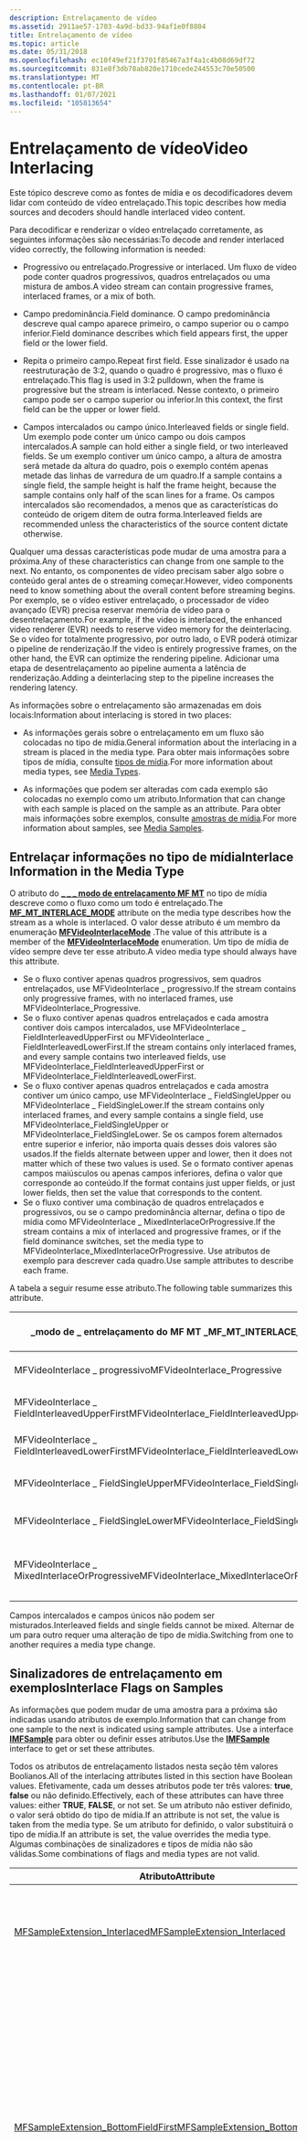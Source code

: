 ```yaml
---
description: Entrelaçamento de vídeo
ms.assetid: 2911ae57-1703-4a9d-bd33-94af1e0f8804
title: Entrelaçamento de vídeo
ms.topic: article
ms.date: 05/31/2018
ms.openlocfilehash: ec10f49ef21f3701f85467a3f4a1c4b08d69df72
ms.sourcegitcommit: 831e8f3db78ab820e1710cede244553c70e50500
ms.translationtype: MT
ms.contentlocale: pt-BR
ms.lasthandoff: 01/07/2021
ms.locfileid: "105813654"
---
```

# <a name="video-interlacing"></a><span data-ttu-id="8f458-103">Entrelaçamento de vídeo</span><span class="sxs-lookup"><span data-stu-id="8f458-103">Video Interlacing</span></span>

<span data-ttu-id="8f458-104">Este tópico descreve como as fontes de mídia e os decodificadores devem lidar com conteúdo de vídeo entrelaçado.</span><span class="sxs-lookup"><span data-stu-id="8f458-104">This topic describes how media sources and decoders should handle interlaced video content.</span></span>

<span data-ttu-id="8f458-105">Para decodificar e renderizar o vídeo entrelaçado corretamente, as seguintes informações são necessárias:</span><span class="sxs-lookup"><span data-stu-id="8f458-105">To decode and render interlaced video correctly, the following information is needed:</span></span>

-   <span data-ttu-id="8f458-106">Progressivo ou entrelaçado.</span><span class="sxs-lookup"><span data-stu-id="8f458-106">Progressive or interlaced.</span></span> <span data-ttu-id="8f458-107">Um fluxo de vídeo pode conter quadros progressivos, quadros entrelaçados ou uma mistura de ambos.</span><span class="sxs-lookup"><span data-stu-id="8f458-107">A video stream can contain progressive frames, interlaced frames, or a mix of both.</span></span>

-   <span data-ttu-id="8f458-108">Campo predominância.</span><span class="sxs-lookup"><span data-stu-id="8f458-108">Field dominance.</span></span> <span data-ttu-id="8f458-109">O campo predominância descreve qual campo aparece primeiro, o campo superior ou o campo inferior.</span><span class="sxs-lookup"><span data-stu-id="8f458-109">Field dominance describes which field appears first, the upper field or the lower field.</span></span>

-   <span data-ttu-id="8f458-110">Repita o primeiro campo.</span><span class="sxs-lookup"><span data-stu-id="8f458-110">Repeat first field.</span></span> <span data-ttu-id="8f458-111">Esse sinalizador é usado na reestruturação de 3:2, quando o quadro é progressivo, mas o fluxo é entrelaçado.</span><span class="sxs-lookup"><span data-stu-id="8f458-111">This flag is used in 3:2 pulldown, when the frame is progressive but the stream is interlaced.</span></span> <span data-ttu-id="8f458-112">Nesse contexto, o primeiro campo pode ser o campo superior ou inferior.</span><span class="sxs-lookup"><span data-stu-id="8f458-112">In this context, the first field can be the upper or lower field.</span></span>

-   <span data-ttu-id="8f458-113">Campos intercalados ou campo único.</span><span class="sxs-lookup"><span data-stu-id="8f458-113">Interleaved fields or single field.</span></span> <span data-ttu-id="8f458-114">Um exemplo pode conter um único campo ou dois campos intercalados.</span><span class="sxs-lookup"><span data-stu-id="8f458-114">A sample can hold either a single field, or two interleaved fields.</span></span> <span data-ttu-id="8f458-115">Se um exemplo contiver um único campo, a altura de amostra será metade da altura do quadro, pois o exemplo contém apenas metade das linhas de varredura de um quadro.</span><span class="sxs-lookup"><span data-stu-id="8f458-115">If a sample contains a single field, the sample height is half the frame height, because the sample contains only half of the scan lines for a frame.</span></span> <span data-ttu-id="8f458-116">Os campos intercalados são recomendados, a menos que as características do conteúdo de origem ditem de outra forma.</span><span class="sxs-lookup"><span data-stu-id="8f458-116">Interleaved fields are recommended unless the characteristics of the source content dictate otherwise.</span></span>

<span data-ttu-id="8f458-117">Qualquer uma dessas características pode mudar de uma amostra para a próxima.</span><span class="sxs-lookup"><span data-stu-id="8f458-117">Any of these characteristics can change from one sample to the next.</span></span> <span data-ttu-id="8f458-118">No entanto, os componentes de vídeo precisam saber algo sobre o conteúdo geral antes de o streaming começar.</span><span class="sxs-lookup"><span data-stu-id="8f458-118">However, video components need to know something about the overall content before streaming begins.</span></span> <span data-ttu-id="8f458-119">Por exemplo, se o vídeo estiver entrelaçado, o processador de vídeo avançado (EVR) precisa reservar memória de vídeo para o desentrelaçamento.</span><span class="sxs-lookup"><span data-stu-id="8f458-119">For example, if the video is interlaced, the enhanced video renderer (EVR) needs to reserve video memory for the deinterlacing.</span></span> <span data-ttu-id="8f458-120">Se o vídeo for totalmente progressivo, por outro lado, o EVR poderá otimizar o pipeline de renderização.</span><span class="sxs-lookup"><span data-stu-id="8f458-120">If the video is entirely progressive frames, on the other hand, the EVR can optimize the rendering pipeline.</span></span> <span data-ttu-id="8f458-121">Adicionar uma etapa de desentrelaçamento ao pipeline aumenta a latência de renderização.</span><span class="sxs-lookup"><span data-stu-id="8f458-121">Adding a deinterlacing step to the pipeline increases the rendering latency.</span></span>

<span data-ttu-id="8f458-122">As informações sobre o entrelaçamento são armazenadas em dois locais:</span><span class="sxs-lookup"><span data-stu-id="8f458-122">Information about interlacing is stored in two places:</span></span>

-   <span data-ttu-id="8f458-123">As informações gerais sobre o entrelaçamento em um fluxo são colocadas no tipo de mídia.</span><span class="sxs-lookup"><span data-stu-id="8f458-123">General information about the interlacing in a stream is placed in the media type.</span></span> <span data-ttu-id="8f458-124">Para obter mais informações sobre tipos de mídia, consulte [tipos de mídia](media-types.md).</span><span class="sxs-lookup"><span data-stu-id="8f458-124">For more information about media types, see [Media Types](media-types.md).</span></span>

-   <span data-ttu-id="8f458-125">As informações que podem ser alteradas com cada exemplo são colocadas no exemplo como um atributo.</span><span class="sxs-lookup"><span data-stu-id="8f458-125">Information that can change with each sample is placed on the sample as an attribute.</span></span> <span data-ttu-id="8f458-126">Para obter mais informações sobre exemplos, consulte [amostras de mídia](media-samples.md).</span><span class="sxs-lookup"><span data-stu-id="8f458-126">For more information about samples, see [Media Samples](media-samples.md).</span></span>

## <a name="interlace-information-in-the-media-type"></a><span data-ttu-id="8f458-127">Entrelaçar informações no tipo de mídia</span><span class="sxs-lookup"><span data-stu-id="8f458-127">Interlace Information in the Media Type</span></span>

<span data-ttu-id="8f458-128">O atributo do [**\_ \_ \_ modo de entrelaçamento MF MT**](mf-mt-interlace-mode-attribute.md) no tipo de mídia descreve como o fluxo como um todo é entrelaçado.</span><span class="sxs-lookup"><span data-stu-id="8f458-128">The [**MF\_MT\_INTERLACE\_MODE**](mf-mt-interlace-mode-attribute.md) attribute on the media type describes how the stream as a whole is interlaced.</span></span> <span data-ttu-id="8f458-129">O valor desse atributo é um membro da enumeração [**MFVideoInterlaceMode**](/windows/desktop/api/mfobjects/ne-mfobjects-mfvideointerlacemode) .</span><span class="sxs-lookup"><span data-stu-id="8f458-129">The value of this attribute is a member of the [**MFVideoInterlaceMode**](/windows/desktop/api/mfobjects/ne-mfobjects-mfvideointerlacemode) enumeration.</span></span> <span data-ttu-id="8f458-130">Um tipo de mídia de vídeo sempre deve ter esse atributo.</span><span class="sxs-lookup"><span data-stu-id="8f458-130">A video media type should always have this attribute.</span></span>

-   <span data-ttu-id="8f458-131">Se o fluxo contiver apenas quadros progressivos, sem quadros entrelaçados, use MFVideoInterlace \_ progressivo.</span><span class="sxs-lookup"><span data-stu-id="8f458-131">If the stream contains only progressive frames, with no interlaced frames, use MFVideoInterlace\_Progressive.</span></span>
-   <span data-ttu-id="8f458-132">Se o fluxo contiver apenas quadros entrelaçados e cada amostra contiver dois campos intercalados, use MFVideoInterlace \_ FieldInterleavedUpperFirst ou MFVideoInterlace \_ FieldInterleavedLowerFirst.</span><span class="sxs-lookup"><span data-stu-id="8f458-132">If the stream contains only interlaced frames, and every sample contains two interleaved fields, use MFVideoInterlace\_FieldInterleavedUpperFirst or MFVideoInterlace\_FieldInterleavedLowerFirst.</span></span>
-   <span data-ttu-id="8f458-133">Se o fluxo contiver apenas quadros entrelaçados e cada amostra contiver um único campo, use MFVideoInterlace \_ FieldSingleUpper ou MFVideoInterlace \_ FieldSingleLower.</span><span class="sxs-lookup"><span data-stu-id="8f458-133">If the stream contains only interlaced frames, and every sample contains a single field, use MFVideoInterlace\_FieldSingleUpper or MFVideoInterlace\_FieldSingleLower.</span></span> <span data-ttu-id="8f458-134">Se os campos forem alternados entre superior e inferior, não importa quais desses dois valores são usados.</span><span class="sxs-lookup"><span data-stu-id="8f458-134">If the fields alternate between upper and lower, then it does not matter which of these two values is used.</span></span> <span data-ttu-id="8f458-135">Se o formato contiver apenas campos maiúsculos ou apenas campos inferiores, defina o valor que corresponde ao conteúdo.</span><span class="sxs-lookup"><span data-stu-id="8f458-135">If the format contains just upper fields, or just lower fields, then set the value that corresponds to the content.</span></span>
-   <span data-ttu-id="8f458-136">Se o fluxo contiver uma combinação de quadros entrelaçados e progressivos, ou se o campo predominância alternar, defina o tipo de mídia como MFVideoInterlace \_ MixedInterlaceOrProgressive.</span><span class="sxs-lookup"><span data-stu-id="8f458-136">If the stream contains a mix of interlaced and progressive frames, or if the field dominance switches, set the media type to MFVideoInterlace\_MixedInterlaceOrProgressive.</span></span> <span data-ttu-id="8f458-137">Use atributos de exemplo para descrever cada quadro.</span><span class="sxs-lookup"><span data-stu-id="8f458-137">Use sample attributes to describe each frame.</span></span>

<span data-ttu-id="8f458-138">A tabela a seguir resume esse atributo.</span><span class="sxs-lookup"><span data-stu-id="8f458-138">The following table summarizes this attribute.</span></span>



| <span data-ttu-id="8f458-139">\_modo de \_ entrelaçamento do MF MT \_</span><span class="sxs-lookup"><span data-stu-id="8f458-139">MF\_MT\_INTERLACE\_MODE</span></span>                       | <span data-ttu-id="8f458-140">Entrelaçadas?</span><span class="sxs-lookup"><span data-stu-id="8f458-140">Interlaced?</span></span> | <span data-ttu-id="8f458-141">Exemplos</span><span class="sxs-lookup"><span data-stu-id="8f458-141">Samples</span></span>                                  | <span data-ttu-id="8f458-142">Primeiro campo</span><span class="sxs-lookup"><span data-stu-id="8f458-142">First field</span></span>    |
|-----------------------------------------------|-------------|------------------------------------------|----------------|
| <span data-ttu-id="8f458-143">MFVideoInterlace \_ progressivo</span><span class="sxs-lookup"><span data-stu-id="8f458-143">MFVideoInterlace\_Progressive</span></span>                 | <span data-ttu-id="8f458-144">No</span><span class="sxs-lookup"><span data-stu-id="8f458-144">No</span></span>          | <span data-ttu-id="8f458-145">Quadro progressivo</span><span class="sxs-lookup"><span data-stu-id="8f458-145">Progressive frame</span></span>                        | <span data-ttu-id="8f458-146">Não aplicável</span><span class="sxs-lookup"><span data-stu-id="8f458-146">Not applicable</span></span> |
| <span data-ttu-id="8f458-147">MFVideoInterlace \_ FieldInterleavedUpperFirst</span><span class="sxs-lookup"><span data-stu-id="8f458-147">MFVideoInterlace\_FieldInterleavedUpperFirst</span></span>  | <span data-ttu-id="8f458-148">Yes</span><span class="sxs-lookup"><span data-stu-id="8f458-148">Yes</span></span>         | <span data-ttu-id="8f458-149">Campos intercalados</span><span class="sxs-lookup"><span data-stu-id="8f458-149">Interleaved fields</span></span>                       | <span data-ttu-id="8f458-150">Primeiro superior</span><span class="sxs-lookup"><span data-stu-id="8f458-150">Upper first</span></span>    |
| <span data-ttu-id="8f458-151">MFVideoInterlace \_ FieldInterleavedLowerFirst</span><span class="sxs-lookup"><span data-stu-id="8f458-151">MFVideoInterlace\_FieldInterleavedLowerFirst</span></span>  | <span data-ttu-id="8f458-152">Yes</span><span class="sxs-lookup"><span data-stu-id="8f458-152">Yes</span></span>         | <span data-ttu-id="8f458-153">Campos intercalados</span><span class="sxs-lookup"><span data-stu-id="8f458-153">Interleaved fields</span></span>                       | <span data-ttu-id="8f458-154">Primeiro abaixo</span><span class="sxs-lookup"><span data-stu-id="8f458-154">Lower first</span></span>    |
| <span data-ttu-id="8f458-155">MFVideoInterlace \_ FieldSingleUpper</span><span class="sxs-lookup"><span data-stu-id="8f458-155">MFVideoInterlace\_FieldSingleUpper</span></span>            | <span data-ttu-id="8f458-156">Yes</span><span class="sxs-lookup"><span data-stu-id="8f458-156">Yes</span></span>         | <span data-ttu-id="8f458-157">Campo único</span><span class="sxs-lookup"><span data-stu-id="8f458-157">Single field</span></span>                             | <span data-ttu-id="8f458-158">Primeiro superior</span><span class="sxs-lookup"><span data-stu-id="8f458-158">Upper first</span></span>    |
| <span data-ttu-id="8f458-159">MFVideoInterlace \_ FieldSingleLower</span><span class="sxs-lookup"><span data-stu-id="8f458-159">MFVideoInterlace\_FieldSingleLower</span></span>            | <span data-ttu-id="8f458-160">Yes</span><span class="sxs-lookup"><span data-stu-id="8f458-160">Yes</span></span>         | <span data-ttu-id="8f458-161">Campo único</span><span class="sxs-lookup"><span data-stu-id="8f458-161">Single field</span></span>                             | <span data-ttu-id="8f458-162">Primeiro abaixo</span><span class="sxs-lookup"><span data-stu-id="8f458-162">Lower first</span></span>    |
| <span data-ttu-id="8f458-163">MFVideoInterlace \_ MixedInterlaceOrProgressive</span><span class="sxs-lookup"><span data-stu-id="8f458-163">MFVideoInterlace\_MixedInterlaceOrProgressive</span></span> | <span data-ttu-id="8f458-164">Pode variar</span><span class="sxs-lookup"><span data-stu-id="8f458-164">Can vary</span></span>    | <span data-ttu-id="8f458-165">Campos intercalados ou quadros progressivos</span><span class="sxs-lookup"><span data-stu-id="8f458-165">Interleaved fields or progressive frames</span></span> | <span data-ttu-id="8f458-166">Pode variar</span><span class="sxs-lookup"><span data-stu-id="8f458-166">Can vary</span></span>       |



 

<span data-ttu-id="8f458-167">Campos intercalados e campos únicos não podem ser misturados.</span><span class="sxs-lookup"><span data-stu-id="8f458-167">Interleaved fields and single fields cannot be mixed.</span></span> <span data-ttu-id="8f458-168">Alternar de um para outro requer uma alteração de tipo de mídia.</span><span class="sxs-lookup"><span data-stu-id="8f458-168">Switching from one to another requires a media type change.</span></span>

## <a name="interlace-flags-on-samples"></a><span data-ttu-id="8f458-169">Sinalizadores de entrelaçamento em exemplos</span><span class="sxs-lookup"><span data-stu-id="8f458-169">Interlace Flags on Samples</span></span>

<span data-ttu-id="8f458-170">As informações que podem mudar de uma amostra para a próxima são indicadas usando atributos de exemplo.</span><span class="sxs-lookup"><span data-stu-id="8f458-170">Information that can change from one sample to the next is indicated using sample attributes.</span></span> <span data-ttu-id="8f458-171">Use a interface [**IMFSample**](/windows/desktop/api/mfobjects/nn-mfobjects-imfsample) para obter ou definir esses atributos.</span><span class="sxs-lookup"><span data-stu-id="8f458-171">Use the [**IMFSample**](/windows/desktop/api/mfobjects/nn-mfobjects-imfsample) interface to get or set these attributes.</span></span>

<span data-ttu-id="8f458-172">Todos os atributos de entrelaçamento listados nesta seção têm valores Boolianos.</span><span class="sxs-lookup"><span data-stu-id="8f458-172">All of the interlacing attributes listed in this section have Boolean values.</span></span> <span data-ttu-id="8f458-173">Efetivamente, cada um desses atributos pode ter três valores: **true**, **false** ou não definido.</span><span class="sxs-lookup"><span data-stu-id="8f458-173">Effectively, each of these attributes can have three values: either **TRUE**, **FALSE**, or not set.</span></span> <span data-ttu-id="8f458-174">Se um atributo não estiver definido, o valor será obtido do tipo de mídia.</span><span class="sxs-lookup"><span data-stu-id="8f458-174">If an attribute is not set, the value is taken from the media type.</span></span> <span data-ttu-id="8f458-175">Se um atributo for definido, o valor substituirá o tipo de mídia.</span><span class="sxs-lookup"><span data-stu-id="8f458-175">If an attribute is set, the value overrides the media type.</span></span> <span data-ttu-id="8f458-176">Algumas combinações de sinalizadores e tipos de mídia não são válidas.</span><span class="sxs-lookup"><span data-stu-id="8f458-176">Some combinations of flags and media types are not valid.</span></span>



<table>
<colgroup>
<col style="width: 50%" />
<col style="width: 50%" />
</colgroup>
<thead>
<tr class="header">
<th><span data-ttu-id="8f458-177">Atributo</span><span class="sxs-lookup"><span data-stu-id="8f458-177">Attribute</span></span></th>
<th><span data-ttu-id="8f458-178">Descrição</span><span class="sxs-lookup"><span data-stu-id="8f458-178">Description</span></span></th>
</tr>
</thead>
<tbody>
<tr class="odd">
<td><span data-ttu-id="8f458-179"><a href="mfsampleextension-interlaced-attribute.md">MFSampleExtension_Interlaced</a></span><span class="sxs-lookup"><span data-stu-id="8f458-179"><a href="mfsampleextension-interlaced-attribute.md">MFSampleExtension_Interlaced</a></span></span></td>
<td><span data-ttu-id="8f458-180">Se for <strong>true</strong>, o quadro será entrelaçado.</span><span class="sxs-lookup"><span data-stu-id="8f458-180">If <strong>TRUE</strong>, the frame is interlaced.</span></span> <span data-ttu-id="8f458-181">Se for <strong>false</strong>, o quadro será progressivo.</span><span class="sxs-lookup"><span data-stu-id="8f458-181">If <strong>FALSE</strong>, the frame is progressive.</span></span><br/> <span data-ttu-id="8f458-182">Defina esse atributo em cada exemplo se o tipo de mídia for MFVideoInterlace_MixedInterlaceOrProgressive.</span><span class="sxs-lookup"><span data-stu-id="8f458-182">Set this attribute on every sample if the media type is MFVideoInterlace_MixedInterlaceOrProgressive.</span></span><br/></td>
</tr>
<tr class="even">
<td><span data-ttu-id="8f458-183"><a href="mfsampleextension-bottomfieldfirst-attribute.md">MFSampleExtension_BottomFieldFirst</a></span><span class="sxs-lookup"><span data-stu-id="8f458-183"><a href="mfsampleextension-bottomfieldfirst-attribute.md">MFSampleExtension_BottomFieldFirst</a></span></span></td>
<td><span data-ttu-id="8f458-184">O significado desse sinalizador depende se os exemplos contêm campos intercalados ou campos únicos.</span><span class="sxs-lookup"><span data-stu-id="8f458-184">The meaning of this flag depends on whether the samples contain interleaved fields or single fields.</span></span><br/>
<ul>
<li><span data-ttu-id="8f458-185">Campos intercalados: se <strong>for verdadeiro</strong>, o campo inferior será o primeiro.</span><span class="sxs-lookup"><span data-stu-id="8f458-185">Interleaved fields: If <strong>TRUE</strong>, the lower field is first.</span></span> <span data-ttu-id="8f458-186">Se for <strong>false</strong>, o campo superior será primeiro.</span><span class="sxs-lookup"><span data-stu-id="8f458-186">If <strong>FALSE</strong>, the upper field is first.</span></span><br/></li>
<li><span data-ttu-id="8f458-187">Campos únicos: se <strong>for true</strong>, o exemplo conterá um campo inferior.</span><span class="sxs-lookup"><span data-stu-id="8f458-187">Single fields: If <strong>TRUE</strong>, the sample contains a lower field.</span></span> <span data-ttu-id="8f458-188">Se <strong>for false</strong>, o exemplo conterá um campo superior.</span><span class="sxs-lookup"><span data-stu-id="8f458-188">If <strong>FALSE</strong>, the sample contains an upper field.</span></span><br/></li>
</ul>
<span data-ttu-id="8f458-189">Defina esse atributo em cada amostra de entrelaçamento se o tipo de mídia for MFVideoInterlace_FieldSingleUpper, MFVideoInterlace_FieldSingleLower ou MFVideoInterlace_MixedInterlaceOrProgressive.</span><span class="sxs-lookup"><span data-stu-id="8f458-189">Set this attribute on every interlace sample if the media type is MFVideoInterlace_FieldSingleUpper, MFVideoInterlace_FieldSingleLower, or MFVideoInterlace_MixedInterlaceOrProgressive.</span></span><br/></td>
</tr>
<tr class="odd">
<td><span data-ttu-id="8f458-190"><a href="mfsampleextension-repeatfirstfield-attribute.md">MFSampleExtension_RepeatFirstField</a></span><span class="sxs-lookup"><span data-stu-id="8f458-190"><a href="mfsampleextension-repeatfirstfield-attribute.md">MFSampleExtension_RepeatFirstField</a></span></span></td>
<td><span data-ttu-id="8f458-191">Se <strong>for true</strong>, o primeiro campo será repetido.</span><span class="sxs-lookup"><span data-stu-id="8f458-191">If <strong>TRUE</strong>, the first field is repeated.</span></span> <span data-ttu-id="8f458-192">Se for <strong>false</strong> ou not set, o primeiro campo não será repetido.</span><span class="sxs-lookup"><span data-stu-id="8f458-192">If <strong>FALSE</strong> or not set, the first field is not repeated.</span></span></td>
</tr>
<tr class="even">
<td><span data-ttu-id="8f458-193"><a href="mfsampleextension-singlefield-attribute.md">MFSampleExtension_SingleField</a></span><span class="sxs-lookup"><span data-stu-id="8f458-193"><a href="mfsampleextension-singlefield-attribute.md">MFSampleExtension_SingleField</a></span></span></td>
<td><span data-ttu-id="8f458-194">Se <strong>for true</strong>, o exemplo conterá um único campo.</span><span class="sxs-lookup"><span data-stu-id="8f458-194">If <strong>TRUE</strong>, the sample contains a single field.</span></span> <span data-ttu-id="8f458-195">Se <strong>for false</strong>, o exemplo conterá campos intercalados.</span><span class="sxs-lookup"><span data-stu-id="8f458-195">If <strong>FALSE</strong>, the sample contains interleaved fields.</span></span></td>
</tr>
</tbody>
</table>



 

<span data-ttu-id="8f458-196">A tabela a seguir mostra quais sinalizadores são necessários, opcionais ou proibidos, com base no tipo de mídia.</span><span class="sxs-lookup"><span data-stu-id="8f458-196">The following table shows which flags are required, optional, or prohibited, based on the media type.</span></span>



| <span data-ttu-id="8f458-197">Tipo de Mídia</span><span class="sxs-lookup"><span data-stu-id="8f458-197">Media Type</span></span>         | <span data-ttu-id="8f458-198">Sinalizador entrelaçado</span><span class="sxs-lookup"><span data-stu-id="8f458-198">Interlaced Flag</span></span>                      | <span data-ttu-id="8f458-199">Sinalizador BottomFieldFirst</span><span class="sxs-lookup"><span data-stu-id="8f458-199">BottomFieldFirst Flag</span></span>                    | <span data-ttu-id="8f458-200">Sinalizador RepeatFirstField</span><span class="sxs-lookup"><span data-stu-id="8f458-200">RepeatFirstField Flag</span></span> | <span data-ttu-id="8f458-201">Sinalizador de únicofield</span><span class="sxs-lookup"><span data-stu-id="8f458-201">SingleField Flag</span></span>                     |
|--------------------|--------------------------------------|------------------------------------------|-----------------------|--------------------------------------|
| <span data-ttu-id="8f458-202">Progressivo</span><span class="sxs-lookup"><span data-stu-id="8f458-202">Progressive</span></span>        | <span data-ttu-id="8f458-203">Adicional Se definido, deve ser **false**.</span><span class="sxs-lookup"><span data-stu-id="8f458-203">Optional; if set, must be **FALSE**.</span></span> | <span data-ttu-id="8f458-204">Não definir.</span><span class="sxs-lookup"><span data-stu-id="8f458-204">Do not set.</span></span>                              | <span data-ttu-id="8f458-205">Não definir.</span><span class="sxs-lookup"><span data-stu-id="8f458-205">Do not set.</span></span>           | <span data-ttu-id="8f458-206">Não definir.</span><span class="sxs-lookup"><span data-stu-id="8f458-206">Do not set.</span></span>                          |
| <span data-ttu-id="8f458-207">Campos intercalados</span><span class="sxs-lookup"><span data-stu-id="8f458-207">Interleaved fields</span></span> | <span data-ttu-id="8f458-208">Adicional Se definido, deve ser **verdadeiro**.</span><span class="sxs-lookup"><span data-stu-id="8f458-208">Optional; if set, must be **TRUE**.</span></span>  | <span data-ttu-id="8f458-209">Adicional Se definido, deve corresponder ao tipo de mídia.</span><span class="sxs-lookup"><span data-stu-id="8f458-209">Optional; if set, must match media type.</span></span> | <span data-ttu-id="8f458-210">Não definir.</span><span class="sxs-lookup"><span data-stu-id="8f458-210">Do not set.</span></span>           | <span data-ttu-id="8f458-211">Adicional Se definido, deve ser **false**.</span><span class="sxs-lookup"><span data-stu-id="8f458-211">Optional; if set, must be **FALSE**.</span></span> |
| <span data-ttu-id="8f458-212">Campos únicos</span><span class="sxs-lookup"><span data-stu-id="8f458-212">Single fields</span></span>      | <span data-ttu-id="8f458-213">Adicional Se definido, deve ser **verdadeiro**.</span><span class="sxs-lookup"><span data-stu-id="8f458-213">Optional; if set, must be **TRUE**.</span></span>  | <span data-ttu-id="8f458-214">Obrigatórios.</span><span class="sxs-lookup"><span data-stu-id="8f458-214">Required.</span></span>                                | <span data-ttu-id="8f458-215">Não definir.</span><span class="sxs-lookup"><span data-stu-id="8f458-215">Do not set.</span></span>           | <span data-ttu-id="8f458-216">Defina como **true**.</span><span class="sxs-lookup"><span data-stu-id="8f458-216">Set to **TRUE**.</span></span>                     |
| <span data-ttu-id="8f458-217">Mixed</span><span class="sxs-lookup"><span data-stu-id="8f458-217">Mixed</span></span>              | <span data-ttu-id="8f458-218">Obrigatórios.</span><span class="sxs-lookup"><span data-stu-id="8f458-218">Required.</span></span>                            | <span data-ttu-id="8f458-219">Obrigatórios.</span><span class="sxs-lookup"><span data-stu-id="8f458-219">Required.</span></span>                                | <span data-ttu-id="8f458-220">Obrigatórios.</span><span class="sxs-lookup"><span data-stu-id="8f458-220">Required.</span></span>             | <span data-ttu-id="8f458-221">Adicional Se definido, deve ser **false**.</span><span class="sxs-lookup"><span data-stu-id="8f458-221">Optional; if set, must be **FALSE**.</span></span> |



 

<span data-ttu-id="8f458-222">Nos casos em que o atributo é opcional, o tipo de mídia já define as informações.</span><span class="sxs-lookup"><span data-stu-id="8f458-222">In the cases where the attribute is optional, the media type already defines the information.</span></span> <span data-ttu-id="8f458-223">É válido definir o atributo para corresponder, mas não obrigatório.</span><span class="sxs-lookup"><span data-stu-id="8f458-223">It is valid to set the attribute to match, but not required.</span></span>

<span data-ttu-id="8f458-224">Por exemplo, se o tipo de mídia for MFVideoInterlace \_ progressivo, ele implica que todos os quadros no fluxo são progressivos.</span><span class="sxs-lookup"><span data-stu-id="8f458-224">For example, if the media type is MFVideoInterlace\_Progressive, it implies that all frames in the stream are progressive.</span></span> <span data-ttu-id="8f458-225">Portanto, você pode definir o atributo **\_ entrelaçado MFSampleExtension** como **false** ou deixar a definição do atributo.</span><span class="sxs-lookup"><span data-stu-id="8f458-225">Therefore, you can either set the **MFSampleExtension\_Interlaced** attribute to **FALSE**, or leave the attribute unset.</span></span>

## <a name="recommendations"></a><span data-ttu-id="8f458-226">Recomendações</span><span class="sxs-lookup"><span data-stu-id="8f458-226">Recommendations</span></span>

<span data-ttu-id="8f458-227">Esta seção contém recomendações para vários tipos de conteúdo.</span><span class="sxs-lookup"><span data-stu-id="8f458-227">This section contains recommendations for various types of content.</span></span>

1. <span data-ttu-id="8f458-228">O vídeo é todos os quadros progressivos.</span><span class="sxs-lookup"><span data-stu-id="8f458-228">The video is all progressive frames.</span></span>

-   <span data-ttu-id="8f458-229">Defina o tipo de mídia como MFVideoInterlace \_ progressivo.</span><span class="sxs-lookup"><span data-stu-id="8f458-229">Set the media type to MFVideoInterlace\_Progressive.</span></span>

-   <span data-ttu-id="8f458-230">Não defina o atributo **\_ entrelaçado MFSampleExtension** ou defina-o como **false** em todos os quadros.</span><span class="sxs-lookup"><span data-stu-id="8f458-230">Do not set the **MFSampleExtension\_Interlaced** attribute, or set it to **FALSE** on every frame.</span></span>

-   <span data-ttu-id="8f458-231">Não defina os atributos **MFSampleExtension \_ BottomFieldFirst**, **MFSampleExtension \_ RepeatFirstField** ou **MFSampleExtension \_ singlefield** .</span><span class="sxs-lookup"><span data-stu-id="8f458-231">Do not set the **MFSampleExtension\_BottomFieldFirst**, **MFSampleExtension\_RepeatFirstField**, or **MFSampleExtension\_SingleField** attributes.</span></span>

2. <span data-ttu-id="8f458-232">O vídeo é todos os campos entrelaçados com o mesmo campo predominância.</span><span class="sxs-lookup"><span data-stu-id="8f458-232">The video is all interlaced fields with the same field dominance.</span></span> <span data-ttu-id="8f458-233">Os exemplos contêm campos intercalados.</span><span class="sxs-lookup"><span data-stu-id="8f458-233">Samples contain interleaved fields.</span></span>

-   <span data-ttu-id="8f458-234">Defina o tipo de mídia como MFVideoInterlace \_ FieldInterleavedUpperFirst ou MFVideoInterlace \_ FieldInterleavedLowerFirst.</span><span class="sxs-lookup"><span data-stu-id="8f458-234">Set the media type to MFVideoInterlace\_FieldInterleavedUpperFirst or MFVideoInterlace\_FieldInterleavedLowerFirst.</span></span>

-   <span data-ttu-id="8f458-235">Não defina o atributo **\_ entrelaçado MFSampleExtension** ou defina-o como **true** em todos os quadros.</span><span class="sxs-lookup"><span data-stu-id="8f458-235">Do not set the **MFSampleExtension\_Interlaced** attribute, or set it to **TRUE** on every frame.</span></span>

-   <span data-ttu-id="8f458-236">Não defina o atributo **MFSampleExtension \_ BottomFieldFirst** ou defina o valor em cada quadro para corresponder ao tipo de mídia.</span><span class="sxs-lookup"><span data-stu-id="8f458-236">Do not set the **MFSampleExtension\_BottomFieldFirst** attribute, or set the value on every frame to match the media type.</span></span>

-   <span data-ttu-id="8f458-237">Não defina o atributo **MFSampleExtension \_ RepeatFirstField** ou defina-o como **false** em todos os quadros.</span><span class="sxs-lookup"><span data-stu-id="8f458-237">Do not set the **MFSampleExtension\_RepeatFirstField** attribute, or set it to **FALSE** on every frame.</span></span>

-   <span data-ttu-id="8f458-238">Não defina o atributo **MFSampleExtension \_ únicofield** ou defina-o como **false** em todos os quadros.</span><span class="sxs-lookup"><span data-stu-id="8f458-238">Do not set the **MFSampleExtension\_SingleField** attribute, or set it to **FALSE** on every frame.</span></span>

3. <span data-ttu-id="8f458-239">O vídeo contém uma mistura de quadros entrelaçados e progressivos, com campos repetidos e predominância de campo variável (por exemplo, vídeo de DVD).</span><span class="sxs-lookup"><span data-stu-id="8f458-239">The video contains a mix of interlaced and progressive frames, with repeated fields and varying field dominance (for example, DVD video).</span></span>

-   <span data-ttu-id="8f458-240">Defina o tipo de mídia como MFVideoInterlace \_ MixedInterlaceOrProgressive.</span><span class="sxs-lookup"><span data-stu-id="8f458-240">Set the media type to MFVideoInterlace\_MixedInterlaceOrProgressive.</span></span>

-   <span data-ttu-id="8f458-241">Em cada quadro, defina os atributos **MFSampleExtension \_ entrelaçado**, **MFSampleExtension \_ BottomFieldFirst** e **MFSampleExtension \_ RepeatFirstField** .</span><span class="sxs-lookup"><span data-stu-id="8f458-241">On every frame, set the **MFSampleExtension\_Interlaced**, **MFSampleExtension\_BottomFieldFirst**, and **MFSampleExtension\_RepeatFirstField** attributes.</span></span>

-   <span data-ttu-id="8f458-242">Não defina o atributo **MFSampleExtension \_ únicofield** ou defina-o como **false** em todos os quadros.</span><span class="sxs-lookup"><span data-stu-id="8f458-242">Do not set the **MFSampleExtension\_SingleField** attribute, or set it to **FALSE** on every frame.</span></span>

4. <span data-ttu-id="8f458-243">O vídeo é entrelaçado e os exemplos contêm campos únicos.</span><span class="sxs-lookup"><span data-stu-id="8f458-243">The video is interlaced and samples contain single fields.</span></span>

-   <span data-ttu-id="8f458-244">Defina o tipo de mídia como MFVideoInterlace \_ FieldSingleUpper ou MFVideoInterlace \_ FieldSingleLower.</span><span class="sxs-lookup"><span data-stu-id="8f458-244">Set the media type to MFVideoInterlace\_FieldSingleUpper or MFVideoInterlace\_FieldSingleLower.</span></span>

-   <span data-ttu-id="8f458-245">Em cada quadro, defina o atributo **MFSampleExtension \_ BottomFieldFirst** .</span><span class="sxs-lookup"><span data-stu-id="8f458-245">On every frame, set the **MFSampleExtension\_BottomFieldFirst** attribute.</span></span>

-   <span data-ttu-id="8f458-246">Não defina o atributo **\_ entrelaçado MFSampleExtension** ou defina-o como **true** em todos os quadros.</span><span class="sxs-lookup"><span data-stu-id="8f458-246">Do not set the **MFSampleExtension\_Interlaced** attribute, or set it to **TRUE** on every frame.</span></span>

-   <span data-ttu-id="8f458-247">Não defina o atributo **MFSampleExtension \_ RepeatFirstField** ou defina-o como **false** em todos os quadros.</span><span class="sxs-lookup"><span data-stu-id="8f458-247">Do not set the **MFSampleExtension\_RepeatFirstField** attribute, or set it to **FALSE** on every frame.</span></span>

-   <span data-ttu-id="8f458-248">Não defina o atributo **MFSampleExtension \_ únicofield** ou defina-o como **true** em todos os quadros.</span><span class="sxs-lookup"><span data-stu-id="8f458-248">Do not set the **MFSampleExtension\_SingleField** attribute, or set it to **TRUE** on every frame.</span></span>

<span data-ttu-id="8f458-249">A maior parte do conteúdo de vídeo se encaixa em uma dessas categorias.</span><span class="sxs-lookup"><span data-stu-id="8f458-249">Most video content falls into one of these categories.</span></span>

## <a name="mpeg-2-mappings"></a><span data-ttu-id="8f458-250">Mapeamentos MPEG-2</span><span class="sxs-lookup"><span data-stu-id="8f458-250">MPEG-2 Mappings</span></span>

<span data-ttu-id="8f458-251">Para conteúdo MPEG-2, use os seguintes mapeamentos para converter os sinalizadores MPEG-2 em Media Foundation atributos de exemplo.</span><span class="sxs-lookup"><span data-stu-id="8f458-251">For MPEG-2 content, use the following mappings to convert the MPEG-2 flags to Media Foundation sample attributes.</span></span>

<span data-ttu-id="8f458-252">**estrutura da imagem \_**</span><span class="sxs-lookup"><span data-stu-id="8f458-252">**picture\_structure**</span></span>



| <span data-ttu-id="8f458-253">Valor</span><span class="sxs-lookup"><span data-stu-id="8f458-253">Value</span></span>         | <span data-ttu-id="8f458-254">Atributo de exemplo</span><span class="sxs-lookup"><span data-stu-id="8f458-254">Sample Attribute</span></span>                                                                                                        |
|---------------|-------------------------------------------------------------------------------------------------------------------------|
| <span data-ttu-id="8f458-255">frame</span><span class="sxs-lookup"><span data-stu-id="8f458-255">frame</span></span>         | <span data-ttu-id="8f458-256">**MFSampleExtension \_ Únicofield**  =  **falso**</span><span class="sxs-lookup"><span data-stu-id="8f458-256">**MFSampleExtension\_SingleField** = **FALSE**</span></span>                                                                          |
| <span data-ttu-id="8f458-257">\_campo superior</span><span class="sxs-lookup"><span data-stu-id="8f458-257">top\_field</span></span>    | <span data-ttu-id="8f458-258">**MFSampleExtension \_ Únicofield**  =  **verdadeiro**</span><span class="sxs-lookup"><span data-stu-id="8f458-258">**MFSampleExtension\_SingleField** = **TRUE**</span></span><br/> <span data-ttu-id="8f458-259">**MFSampleExtension \_ BottomFieldFirst**  =  **false**</span><span class="sxs-lookup"><span data-stu-id="8f458-259">**MFSampleExtension\_BottomFieldFirst** = **FALSE**</span></span><br/> |
| <span data-ttu-id="8f458-260">\_campo inferior</span><span class="sxs-lookup"><span data-stu-id="8f458-260">bottom\_field</span></span> | <span data-ttu-id="8f458-261">**MFSampleExtension \_ Únicofield**  =  **verdadeiro**</span><span class="sxs-lookup"><span data-stu-id="8f458-261">**MFSampleExtension\_SingleField** = **TRUE**</span></span><br/> <span data-ttu-id="8f458-262">**MFSampleExtension \_ BottomFieldFirst**  =  **true**</span><span class="sxs-lookup"><span data-stu-id="8f458-262">**MFSampleExtension\_BottomFieldFirst** = **TRUE**</span></span><br/>  |



 

<span data-ttu-id="8f458-263">**quadro progressivo \_**</span><span class="sxs-lookup"><span data-stu-id="8f458-263">**progressive\_frame**</span></span>



| <span data-ttu-id="8f458-264">Valor</span><span class="sxs-lookup"><span data-stu-id="8f458-264">Value</span></span> | <span data-ttu-id="8f458-265">Atributo de exemplo</span><span class="sxs-lookup"><span data-stu-id="8f458-265">Sample Attribute</span></span>                              |
|-------|-----------------------------------------------|
| <span data-ttu-id="8f458-266">0</span><span class="sxs-lookup"><span data-stu-id="8f458-266">0</span></span>     | <span data-ttu-id="8f458-267">**MFSampleExtension \_ Entrelaçado**  =  **verdadeiro**</span><span class="sxs-lookup"><span data-stu-id="8f458-267">**MFSampleExtension\_Interlaced** = **TRUE**</span></span>  |
| <span data-ttu-id="8f458-268">1</span><span class="sxs-lookup"><span data-stu-id="8f458-268">1</span></span>     | <span data-ttu-id="8f458-269">**MFSampleExtension \_ Falso entrelaçado**  =  </span><span class="sxs-lookup"><span data-stu-id="8f458-269">**MFSampleExtension\_Interlaced** = **FALSE**</span></span> |



 

<span data-ttu-id="8f458-270">**\_primeiro campo \_ principal**</span><span class="sxs-lookup"><span data-stu-id="8f458-270">**top\_field\_first**</span></span>



| <span data-ttu-id="8f458-271">Valor</span><span class="sxs-lookup"><span data-stu-id="8f458-271">Value</span></span> | <span data-ttu-id="8f458-272">Atributo de exemplo</span><span class="sxs-lookup"><span data-stu-id="8f458-272">Sample Attribute</span></span>                                    |
|-------|-----------------------------------------------------|
| <span data-ttu-id="8f458-273">0</span><span class="sxs-lookup"><span data-stu-id="8f458-273">0</span></span>     | <span data-ttu-id="8f458-274">**MFSampleExtension \_ BottomFieldFirst**  =  **true**</span><span class="sxs-lookup"><span data-stu-id="8f458-274">**MFSampleExtension\_BottomFieldFirst** = **TRUE**</span></span>  |
| <span data-ttu-id="8f458-275">1</span><span class="sxs-lookup"><span data-stu-id="8f458-275">1</span></span>     | <span data-ttu-id="8f458-276">**MFSampleExtension \_ BottomFieldFirst**  =  **false**</span><span class="sxs-lookup"><span data-stu-id="8f458-276">**MFSampleExtension\_BottomFieldFirst** = **FALSE**</span></span> |



 

<span data-ttu-id="8f458-277">**repetir \_ primeiro \_ campo**</span><span class="sxs-lookup"><span data-stu-id="8f458-277">**repeat\_first\_field**</span></span>



| <span data-ttu-id="8f458-278">Valor</span><span class="sxs-lookup"><span data-stu-id="8f458-278">Value</span></span> | <span data-ttu-id="8f458-279">Atributo de exemplo</span><span class="sxs-lookup"><span data-stu-id="8f458-279">Sample Attribute</span></span>                                    |
|-------|-----------------------------------------------------|
| <span data-ttu-id="8f458-280">0</span><span class="sxs-lookup"><span data-stu-id="8f458-280">0</span></span>     | <span data-ttu-id="8f458-281">**MFSampleExtension \_ RepeatFirstField**  =  **false**</span><span class="sxs-lookup"><span data-stu-id="8f458-281">**MFSampleExtension\_RepeatFirstField** = **FALSE**</span></span> |
| <span data-ttu-id="8f458-282">1</span><span class="sxs-lookup"><span data-stu-id="8f458-282">1</span></span>     | <span data-ttu-id="8f458-283">**MFSampleExtension \_ RepeatFirstField**  =  **true**</span><span class="sxs-lookup"><span data-stu-id="8f458-283">**MFSampleExtension\_RepeatFirstField** = **TRUE**</span></span>  |



 

## <a name="single-field-samples"></a><span data-ttu-id="8f458-284">Exemplos de Single-Field</span><span class="sxs-lookup"><span data-stu-id="8f458-284">Single-Field Samples</span></span>

<span data-ttu-id="8f458-285">Se o tipo de mídia for MFVideoInterlace \_ FieldSingleUpper ou MFVideoInterlace \_ FieldSingleLower, significa que cada exemplo contém um único campo.</span><span class="sxs-lookup"><span data-stu-id="8f458-285">If the media type is MFVideoInterlace\_FieldSingleUpper or MFVideoInterlace\_FieldSingleLower, it means that each sample contains a single field.</span></span> <span data-ttu-id="8f458-286">No entanto, o tipo de mídia descreve o quadro inteiro.</span><span class="sxs-lookup"><span data-stu-id="8f458-286">However, the media type describes the entire frame.</span></span> <span data-ttu-id="8f458-287">Portanto, cada buffer contém apenas metade do número de linhas de campo fornecidas no tipo de mídia.</span><span class="sxs-lookup"><span data-stu-id="8f458-287">Therefore, each buffer contains only half the number of field lines given in the media type.</span></span> <span data-ttu-id="8f458-288">Por exemplo, se o tipo de mídia descrever o vídeo como 720 × 480, cada campo conterá 240 linhas de varredura e, portanto, cada buffer conterá apenas 240 linhas de pixels.</span><span class="sxs-lookup"><span data-stu-id="8f458-288">For example, if the media type describes the video as 720 × 480, each field contains 240 scan lines, and therefore each buffer contains only 240 rows of pixels.</span></span> <span data-ttu-id="8f458-289">Se você escrever um componente que aceite tipos de mídia com exemplos de campo único, deverá levar esse fato em conta ao acessar os dados no buffer.</span><span class="sxs-lookup"><span data-stu-id="8f458-289">If you write a component that accepts media types with single-field samples, you must take this fact into account when you access the data in the buffer.</span></span>

<span data-ttu-id="8f458-290">A mesma regra se aplica à abertura geométrica (atributo de[ \_ \_ \_ abertura geométrica MF MT](mf-mt-geometric-aperture-attribute.md) ) e à abertura de exibição mínima (atributo de[ \_ \_ \_ \_ abertura de exibição mínima de MF MT](mf-mt-minimum-display-aperture-attribute.md) ).</span><span class="sxs-lookup"><span data-stu-id="8f458-290">The same rule applies to the geometric aperture ([MF\_MT\_GEOMETRIC\_APERTURE](mf-mt-geometric-aperture-attribute.md) attribute) and minimum display aperture ([MF\_MT\_MINIMUM\_DISPLAY\_APERTURE](mf-mt-minimum-display-aperture-attribute.md) attribute).</span></span> <span data-ttu-id="8f458-291">Essas regiões são especificadas em termos de todo o quadro, não dos campos individuais.</span><span class="sxs-lookup"><span data-stu-id="8f458-291">These regions are specified in terms of the entire frame, not the individual fields.</span></span>

## <a name="directshow-mappings"></a><span data-ttu-id="8f458-292">Mapeamentos do DirectShow</span><span class="sxs-lookup"><span data-stu-id="8f458-292">DirectShow Mappings</span></span>

<span data-ttu-id="8f458-293">No DirectShow, as informações de entrelaçamento por amostra estão contidas no membro **dwTypeSpecificFlags** da estrutura de **\_ \_ Propriedades am SAMPLE2** .</span><span class="sxs-lookup"><span data-stu-id="8f458-293">In DirectShow, per-sample interlacing information is contained in the **dwTypeSpecificFlags** member of the **AM\_SAMPLE2\_PROPERTIES** structure.</span></span> <span data-ttu-id="8f458-294">A tabela a seguir mostra os atributos equivalentes para Media Foundation.</span><span class="sxs-lookup"><span data-stu-id="8f458-294">The following table shows the equivalent attributes for Media Foundation.</span></span>



| <span data-ttu-id="8f458-295">Sinalizador de exemplo do DirectShow</span><span class="sxs-lookup"><span data-stu-id="8f458-295">DirectShow sample flag</span></span>              | <span data-ttu-id="8f458-296">Media Foundation atributo de exemplo</span><span class="sxs-lookup"><span data-stu-id="8f458-296">Media Foundation sample attribute</span></span>                                                                                                                                                  |
|-------------------------------------|------------------------------------------------------------------------------------------------------------------------------------------------------------------------------------|
| <span data-ttu-id="8f458-297">\_ \_ \_ quadro intercalado do sinalizador de vídeo am \_</span><span class="sxs-lookup"><span data-stu-id="8f458-297">AM\_VIDEO\_FLAG\_INTERLEAVED\_FRAME</span></span> | <span data-ttu-id="8f458-298">**MFSampleExtension \_ Únicofield**  =  **falso**.</span><span class="sxs-lookup"><span data-stu-id="8f458-298">**MFSampleExtension\_SingleField** = **FALSE**.</span></span>                                                                                                                                    |
| <span data-ttu-id="8f458-299">\_Campo1 do \_ sinalizador de vídeo am \_</span><span class="sxs-lookup"><span data-stu-id="8f458-299">AM\_VIDEO\_FLAG\_FIELD1</span></span>             | <span data-ttu-id="8f458-300">**MFSampleExtension \_ Entrelaçado**  =  **verdadeiro**.</span><span class="sxs-lookup"><span data-stu-id="8f458-300">**MFSampleExtension\_Interlaced** = **TRUE**.</span></span><br/> <span data-ttu-id="8f458-301">**MFSampleExtension \_ Singlefield**  =  **verdadeiro**.</span><span class="sxs-lookup"><span data-stu-id="8f458-301">**MFSampleExtension\_SingleField** = **TRUE**.</span></span><br/> <span data-ttu-id="8f458-302">**MFSampleExtension \_ BottomFieldFirst**  =  **false**.</span><span class="sxs-lookup"><span data-stu-id="8f458-302">**MFSampleExtension\_BottomFieldFirst** = **FALSE**.</span></span><br/> |
| <span data-ttu-id="8f458-303">\_Sinalizador de vídeo am \_ \_ campo2</span><span class="sxs-lookup"><span data-stu-id="8f458-303">AM\_VIDEO\_FLAG\_FIELD2</span></span>             | <span data-ttu-id="8f458-304">**MFSampleExtension \_ Entrelaçado**  =  **verdadeiro**.</span><span class="sxs-lookup"><span data-stu-id="8f458-304">**MFSampleExtension\_Interlaced** = **TRUE**.</span></span><br/> <span data-ttu-id="8f458-305">**MFSampleExtension \_ Singlefield**  =  **verdadeiro**.</span><span class="sxs-lookup"><span data-stu-id="8f458-305">**MFSampleExtension\_SingleField** = **TRUE**.</span></span><br/> <span data-ttu-id="8f458-306">**MFSampleExtension \_ BottomFieldFirst**  =  **true**.</span><span class="sxs-lookup"><span data-stu-id="8f458-306">**MFSampleExtension\_BottomFieldFirst** = **TRUE**.</span></span><br/>  |
| <span data-ttu-id="8f458-307">\_sinalizador de vídeo am \_ \_ trançado</span><span class="sxs-lookup"><span data-stu-id="8f458-307">AM\_VIDEO\_FLAG\_WEAVE</span></span>              | <span data-ttu-id="8f458-308">**MFSampleExtension \_ Falso entrelaçado**  =  .</span><span class="sxs-lookup"><span data-stu-id="8f458-308">**MFSampleExtension\_Interlaced** = **FALSE**.</span></span> <span data-ttu-id="8f458-309">(Esse sinalizador indica que o driver não deve desentrelaçar os dois campos.)</span><span class="sxs-lookup"><span data-stu-id="8f458-309">(This flag indicates that the driver should not deinterlace the two fields.)</span></span>                                                        |
| <span data-ttu-id="8f458-310">\_Sinalizador de vídeo am \_ \_ FIELD1FIRST</span><span class="sxs-lookup"><span data-stu-id="8f458-310">AM\_VIDEO\_FLAG\_FIELD1FIRST</span></span>        | <span data-ttu-id="8f458-311">**MFSampleExtension \_ BottomFieldFirst**  =  **false**.</span><span class="sxs-lookup"><span data-stu-id="8f458-311">**MFSampleExtension\_BottomFieldFirst** = **FALSE**.</span></span> <span data-ttu-id="8f458-312">Se o conteúdo for entrelaçado e o \_ sinalizador FIELD1FIRST do sinalizador de vídeo am \_ \_ não estiver presente, defina esse atributo como **true**.</span><span class="sxs-lookup"><span data-stu-id="8f458-312">If the content is interlaced and the AM\_VIDEO\_FLAG\_FIELD1FIRST flag is not present, set this attribute to **TRUE**.</span></span>        |
| <span data-ttu-id="8f458-313">\_campo de \_ repetição do sinalizador de vídeo am \_ \_</span><span class="sxs-lookup"><span data-stu-id="8f458-313">AM\_VIDEO\_FLAG\_REPEAT\_FIELD</span></span>      | <span data-ttu-id="8f458-314">**MFSampleExtension \_ RepeatFirstField**  =  **true**.</span><span class="sxs-lookup"><span data-stu-id="8f458-314">**MFSampleExtension\_RepeatFirstField** = **TRUE**.</span></span> <span data-ttu-id="8f458-315">Se o \_ sinalizador de campo de repetição do sinalizador de vídeo am \_ \_ \_ não estiver presente, defina esse atributo como **false**.</span><span class="sxs-lookup"><span data-stu-id="8f458-315">If the AM\_VIDEO\_FLAG\_REPEAT\_FIELD flag is not present, set this attribute to **FALSE**.</span></span>                                    |



 

<span data-ttu-id="8f458-316">Se o exemplo do DirectShow não contiver sinalizadores de exemplo, use o valor de **dwInterlaceFlags** da estrutura **VIDEOINFOHEADER2** :</span><span class="sxs-lookup"><span data-stu-id="8f458-316">If the DirectShow sample does not contain sample flags, use the value of **dwInterlaceFlags** from the **VIDEOINFOHEADER2** structure:</span></span>



| <span data-ttu-id="8f458-317">Sinalizador de entrelaçamento do DirectShow</span><span class="sxs-lookup"><span data-stu-id="8f458-317">DirectShow interlace flag</span></span>    | <span data-ttu-id="8f458-318">Media Foundation atributo de exemplo</span><span class="sxs-lookup"><span data-stu-id="8f458-318">Media Foundation sample attribute</span></span>                    |
|------------------------------|------------------------------------------------------|
| <span data-ttu-id="8f458-319">\_Isentrelaçado AMINTERLACE</span><span class="sxs-lookup"><span data-stu-id="8f458-319">AMINTERLACE\_IsInterlaced</span></span>    | <span data-ttu-id="8f458-320">**MFSampleExtension \_ Entrelaçado**  =  **verdadeiro**.</span><span class="sxs-lookup"><span data-stu-id="8f458-320">**MFSampleExtension\_Interlaced** = **TRUE**.</span></span>        |
| <span data-ttu-id="8f458-321">AMINTERLACE \_ 1FieldPerSample</span><span class="sxs-lookup"><span data-stu-id="8f458-321">AMINTERLACE\_1FieldPerSample</span></span> | <span data-ttu-id="8f458-322">**MFSampleExtension \_ Singlefield**  =  **verdadeiro**.</span><span class="sxs-lookup"><span data-stu-id="8f458-322">**MFSampleExtension\_SingleField** = **TRUE**.</span></span>       |
| <span data-ttu-id="8f458-323">AMINTERLACE \_ Field1First</span><span class="sxs-lookup"><span data-stu-id="8f458-323">AMINTERLACE\_Field1First</span></span>     | <span data-ttu-id="8f458-324">**MFSampleExtension \_ BottomFieldFirst**  =  **false**.</span><span class="sxs-lookup"><span data-stu-id="8f458-324">**MFSampleExtension\_BottomFieldFirst** = **FALSE**.</span></span> |



 

## <a name="related-topics"></a><span data-ttu-id="8f458-325">Tópicos relacionados</span><span class="sxs-lookup"><span data-stu-id="8f458-325">Related topics</span></span>

<dl> <dt>

[<span data-ttu-id="8f458-326">Tipos de mídia de vídeo</span><span class="sxs-lookup"><span data-stu-id="8f458-326">Video Media Types</span></span>](video-media-types.md)
</dt> <dt>

[<span data-ttu-id="8f458-327">Tipos de mídia</span><span class="sxs-lookup"><span data-stu-id="8f458-327">Media Types</span></span>](media-types.md)
</dt> </dl>

 

 




